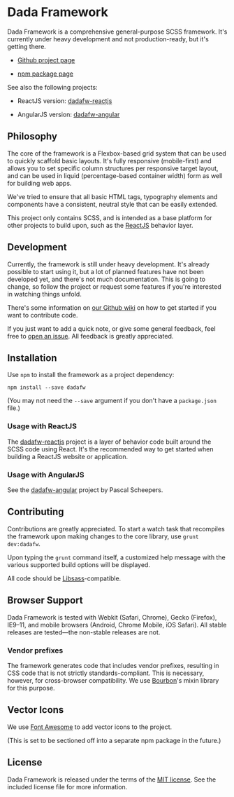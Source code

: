 Dada Framework
==============

Dada Framework is a comprehensive general-purpose SCSS framework.
It's currently under heavy development and not production-ready,
but it's getting there.

* [Github project page](https://github.com/msikma/dadafw)

* [npm package page](https://www.npmjs.com/package/dadafw)


See also the following projects:

* ReactJS version: [dadafw-reactjs](https://github.com/msikma/dadafw-reactjs)

* AngularJS version: [dadafw-angular](https://github.com/pascal-privax/dadafw-angular)


Philosophy
----------

The core of the framework is a Flexbox-based grid system that can be
used to quickly scaffold basic layouts. It's fully responsive (mobile-first)
and allows you to set specific column structures per responsive target
layout, and can be used in liquid (percentage-based container width)
form as well for building web apps.

We've tried to ensure that all basic HTML tags, typography elements and
components have a consistent, neutral style that can be easily extended.

This project only contains SCSS, and is intended as a base platform for other
projects to build upon, such as the [ReactJS](https://github.com/msikma/dadafw-reactjs)
behavior layer.


Development
-----------

Currently, the framework is still under heavy development. It's already
possible to start using it, but a lot of planned features have not been
developed yet, and there's not much documentation. This is going to change,
so follow the project or request some features if you're interested
in watching things unfold.

There's some information on [our Github wiki](https://github.com/msikma/dadafw/wiki)
on how to get started if you want to contribute code.

If you just want to add a quick note, or give some general feedback,
feel free to [open an issue](https://github.com/msikma/dadafw/issues). All
feedback is greatly appreciated.


Installation
------------

Use `npm` to install the framework as a project dependency:

    npm install --save dadafw

(You may not need the `--save` argument if you don't have a `package.json`
file.)


### Usage with ReactJS

The [dadafw-reactjs](https://github.com/msikma/dadafw-reactjs) project is a
layer of behavior code built around the SCSS code using React. It's the
recommended way to get started when building a ReactJS website or application.


### Usage with AngularJS

See the [dadafw-angular](https://github.com/pascal-privax/dadafw-angular)
project by Pascal Scheepers.


Contributing
------------

Contributions are greatly appreciated. To start a watch task that recompiles
the framework upon making changes to the core library, use `grunt dev:dadafw`.

Upon typing the `grunt` command itself, a customized help message with the
various supported build options will be displayed.

All code should be [Libsass](https://github.com/sass/libsass)-compatible.


Browser Support
---------------

Dada Framework is tested with Webkit (Safari, Chrome), Gecko (Firefox),
IE9–11, and mobile browsers (Android, Chrome Mobile, iOS Safari). All stable
releases are tested—the non-stable releases are not.

### Vendor prefixes

The framework generates code that includes vendor prefixes, resulting in CSS
code that is not strictly standards-compliant. This is necessary, however, for
cross-browser compatibility. We use [Bourbon](http://bourbon.io/)'s mixin
library for this purpose.


Vector Icons
------------

We use [Font Awesome](http://fortawesome.github.io/Font-Awesome/) to add vector
icons to the project.

(This is set to be sectioned off into a separate npm package in the future.)


License
-------

Dada Framework is released under the terms of the
[MIT license](http://opensource.org/licenses/MIT). See the included license
file for more information.
